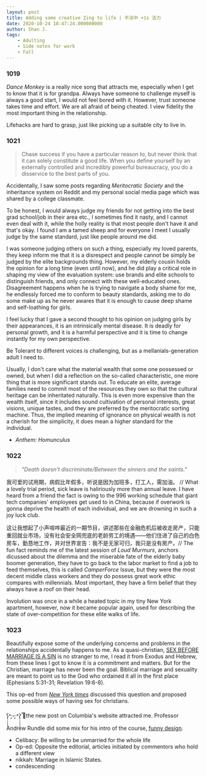 ```yaml
---
layout: post
title: Adding some creative Zing to life | 平淡中 +1s 活力
date: 2020-10-24 18:47:24.000000000
author: Shan J.
tags:
    - Adulting
    - Side notes for work
    - Fall
---
```


### 1019

*Dance Monkey* is a really nice song that attracts me, especially when I get to know that it is for grandpa. Always have someone to challenge myself is always a good start, I would not feel bored with it. However, trust someone takes time and effort. We are all afraid of being cheated. I view fidelity the most important thing in the relationship.

Lifehacks are hard to grasp, just like picking up a suitable city to live in.

### 1021

> Chase success if you have a particular reason to, but never think that it can solely constitute a good life. When you define yourself by an externally controlled and incredibly powerful bureaucracy, you do a disservice to the best parts of you.

Accidentally, I saw some posts regarding *Meritocratic Society* and the inheritance system on Reddit and my personal social media page which was shared by a college classmate.

To be honest, I would always judge my friends for not getting into the best grad school/job in their area etc., I sometimes find it nasty, and I cannot even deal with it, while the holly reality is that most people don't  have it and that's okay. I found I am a tamed sheep and for everyone I meet I usually judge by the same standard, just like people around me did.

I was someone judging others on such a thing, especially my loved parents, they keep inform me that it is a disrespect and people cannot be simply be judged by the elite backgrounds thing. However, my elderly cousin holds the opinion for a long time (even until now), and he did play a critical role in shaping my view of the evaluation system: use brands and elite schools to distinguish friends, and only connect with these well-educated ones. Disagreement happens when he is trying to navigate a body shame for me, he endlessly forced me  to conform to beauty standards, asking me to do some make up as he never awares that it is enough to cause deep shame and self-loathing for girls.

I feel lucky that I gave a second thought to his opinion on judging girls by their appearances, it is an intrinsically mental disease. It is deadly for personal growth, and it is a harmful perspective and it is time to change instantly for my own perspective.

Be Tolerant to different voices is challenging, but as a mellanials-generation adult I need to.

Usually, I don't care what the material wealth that some one possessed or owned, but when I did a reflection on the so-called characteristic, one more thing that is more significant stands out. To educate an elite, average families need to commit most of the resources they own so that the cultural heritage can be inheritated naturally. This is even more expensive than the wealth itself, since it includes sound cultivation of personal interests, great visions, unique tastes, and they are preferred by the meritocratic sorting machine. Thus, the implied meaning of ignorance on physical wealth is not a cherish for the simplicity, it does mean a higher standard for the individual.     

* *Anthem: Homunculus*

### 1022

> *"Death doesn't discriminate/Between the sinners and the saints."*

我可爱的试用期，病假比年假多，听说是因为加班多，打工人，需加油。 // What a lovely trial period, sick leave is haliriously more than annual leave. I have heard from a friend the fact is owing to the 996 working schedule that giant tech companies' employees get used to in China, because if overwork is gonna deprive the health of each individual, and we are drowning in such a joy luck club.

这让我想起了小声喧哗最近的一期节目，讲述那些在金融危机后被收走房产，只能重回就业市场，没有社会安全网兜底的老龄劳工的境遇——他们住进了自己的白色房车，勤恳地工作，并对世界宣告：我不是无家可归，我只是没有房产。// The fun fact reminds me of the latest session of *Loud Murmurs*, anchors dicussed about the dilemma and the miserable fate of the elderly baby boomer generation, they have to go back to the labor market to find a job to feed themselves, this is called *CamperForce* Issue, but they were the most decent middle class workers and they do possess great work ethic compares with millennials. Most important, they have a firm belief that they always have a roof on their head.

Involution was once in a while a heated topic in my tiny New York apartment, however, now it became popular again, used for describing the state of over-competition for these elite walks of life.


### 1023

Beautifully expose some of the underlying concerns and problems in the relationships accidentally happens to me. As a quasi-christian,  [SEX BEFORE MARRIAGE IS A SIN](https://corechristianity.com/resource-library/articles/9-bible-verses-that-teach-that-sex-before-marriage-is-a-sin/) is no stranger to me, I read it from Exodus and Hebrew, from these lines I got to know it is a commitment and matters. But for the Christian, marriage has never been the goal. Biblical marriage and sexuality are meant to point us to the God who ordained it all in the first place (Ephesians 5:31-31; Revelation 19:6-8).

This op-ed from [*New York times*](https://www.nytimes.com/2019/06/15/opinion/sunday/sex-christian.html) discussed this question and proposed some possible ways of having sex for christians.

ʕ̢̣̣̣̣̩̩̩̩˄·͈༝·͈˄Ɂ̡̣̣̣̣̩̩̩̩ ̑̑🌱the new post on Columbia's website attracted me. Professor Andrew Rundle did some mix for his intro of the course, [funny design](https://www.publichealth.columbia.edu/public-health-now/news/professor-adds-some-creative-zing-his-zoom-classroom?utm_source=43588874_467959527&utm_medium=email&utm_campaign=784008575_).

* Celibacy: Be willing to be unmarried for the whole life
* Op-ed: Opposite the editorial, articles initiated by commentors who hold a different view
* nikkah: Marriage in Islamic States.
* condescending
